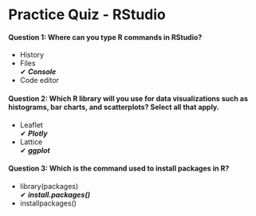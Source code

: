 # Practice Quiz - RStudio

#### Question 1: Where can you type R commands in RStudio?

* History <br>
* Files <br>
✔ ***Console*** <br>
* Code editor <br>

#### Question 2: Which R library will you use for data visualizations such as histograms, bar charts, and scatterplots? Select all that apply.

* Leaflet <br>
✔ ***Plotly*** <br>
* Lattice <br>
✔ ***ggplot*** <br>


#### Question 3: Which is the command used to install packages in R?

* library(packages) <br>
✔ ***install.packages()*** <br>
* installpackages() <br>
